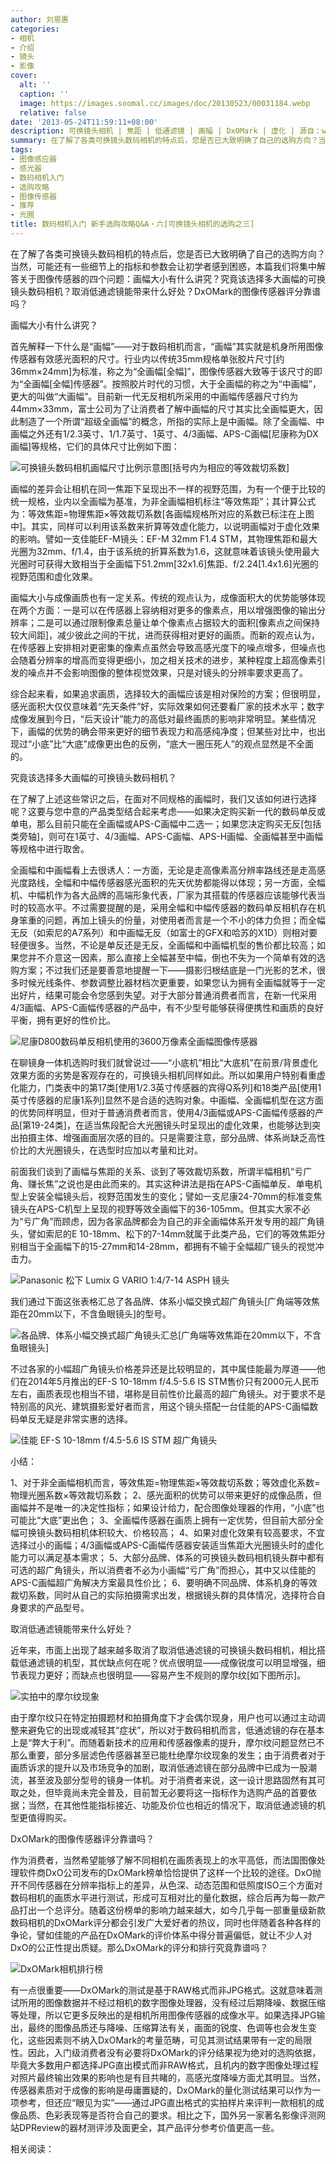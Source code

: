 ```yaml
---
author: 刘恩惠
categories:
- 相机
- 介绍
- 镜头
- 影像
cover:
  alt: ''
  caption: ''
  image: https://images.soomal.cc/images/doc/20130523/00031184.webp
  relative: false
date: '2013-05-24T11:59:11+08:00'
description: 可换镜头相机 | 焦距 | 低通滤镜 | 画幅 | DxOMark | 虚化 | 源自：www.soomal.com | 版权：原创 |  平均/总评分：09.85/256
summary: 在了解了各类可换镜头数码相机的特点后，您是否已大致明确了自己的选购方向？当然，可能还有一些细节上的指标和参数会让初学者感到困惑，本篇我们将集中解答关于图像传感器的四个问题：画幅大小有什么讲究？究竟该选择多大画幅的可换镜头数码相机？取消低通滤镜能带来什么好处？DxOMark的图像传感器评分靠谱吗？
tags:
- 图像感应器
- 感光器
- 数码相机入门
- 选购攻略
- 图像传感器
- 推荐
- 光圈
title: 数码相机入门 新手选购攻略Q&A・六[可换镜头相机的选购之三]
---
```


在了解了各类可换镜头数码相机的特点后，您是否已大致明确了自己的选购方向？当然，可能还有一些细节上的指标和参数会让初学者感到困惑，本篇我们将集中解答关于图像传感器的四个问题：画幅大小有什么讲究？究竟该选择多大画幅的可换镜头数码相机？取消低通滤镜能带来什么好处？DxOMark的图像传感器评分靠谱吗？

画幅大小有什么讲究？

首先解释一下什么是“画幅”――对于数码相机而言，“画幅”其实就是机身所用图像传感器有效感光面积的尺寸。行业内以传统35mm规格单张胶片尺寸[约36mm×24mm]为标准，称之为“全画幅[全幅]”，图像传感器大致等于该尺寸的即为“全画幅[全幅]传感器”。按照胶片时代的习惯，大于全画幅的称之为“中画幅”，更大的叫做“大画幅”。目前新一代无反相机所采用的中画幅传感器尺寸约为44mm×33mm，富士公司为了让消费者了解中画幅的尺寸其实比全画幅更大，因此制造了一个所谓“超级全画幅”的概念，所指的实际上是中画幅。除了全画幅、中画幅之外还有1/2.3英寸、1/1.7英寸、1英寸、4/3画幅、APS-C画幅[尼康称为DX画幅]等规格，它们的具体尺寸比例如下图：

![可换镜头数码相机画幅尺寸比例示意图[括号内为相应的等效裁切系数]](https://images.soomal.cc/images/doc/20130523/00031183.webp)





画幅的差异会让相机在同一焦距下呈现出不一样的视野范围，为有一个便于比较的统一规格，业内以全画幅为基准，为非全画幅相机标注“等效焦距”；其计算公式为：等效焦距=物理焦距×等效裁切系数[各画幅规格所对应的系数已标注在上图中]。其实，同样可以利用该系数来折算等效虚化能力，以说明画幅对于虚化效果的影响。譬如一支佳能EF-M镜头：EF-M 32mm F1.4 STM，其物理焦距和最大光圈为32mm、f/1.4，由于该系统的折算系数为1.6，这就意味着该镜头使用最大光圈时可获得大致相当于全画幅下51.2mm[32x1.6]焦距、f/2.24[1.4x1.6]光圈的视野范围和虚化效果。

画幅大小与成像画质也有一定关系。传统的观点认为，成像面积大的优势能够体现在两个方面：一是可以在传感器上容纳相对更多的像素点，用以增强图像的输出分辨率；二是可以通过限制像素总量让单个像素点占据较大的面积[像素点之间保持较大间距]，减少彼此之间的干扰，进而获得相对更好的画质。而新的观点认为，在传感器上安排相对更密集的像素点虽然会导致高感光度下的噪点增多，但噪点也会随着分辨率的增高而变得更细小，加之相关技术的进步，某种程度上超高像素引发的噪点并不会影响图像的整体视觉效果，只是对镜头的分辨率要求更高了。

综合起来看，如果追求画质，选择较大的画幅应该是相对保险的方案；但很明显，感光面积大仅仅意味着“先天条件”好，实际效果如何还要看厂家的技术水平；数字成像发展到今日，“后天设计”能力的高低对最终画质的影响非常明显。某些情况下，画幅的优势的确会带来更好的细节表现力和高感纯净度；但某些对比中，也出现过“小底”比“大底”成像更出色的反例，“底大一圈压死人”的观点显然是不全面的。

究竟该选择多大画幅的可换镜头数码相机？

在了解了上述这些常识之后，在面对不同规格的画幅时，我们又该如何进行选择呢？这要与您中意的产品类型结合起来考虑――如果决定购买新一代的数码单反或单电，那么目前只能在全画幅或APS-C画幅中二选一；如果您决定购买无反[包括类旁轴]，则可在1英寸、4/3画幅、APS-C画幅、APS-H画幅、全画幅甚至中画幅等规格中进行取舍。

全画幅和中画幅看上去很诱人：一方面，无论是走高像素高分辨率路线还是走高感光度路线，全幅和中幅传感器感光面积的先天优势都能得以体现；另一方面，全幅机、中幅机作为各大品牌的高端形象代表，厂家为其搭载的传感器应该能够代表当时的较高水平。不过需要提醒的是，采用全幅和中幅传感器的数码单反相机存在机身笨重的问题，再加上镜头的份量，对使用者而言是一个不小的体力负担；而全幅无反（如索尼的A7系列）和中画幅无反（如富士的GFX和哈苏的X1D）则相对要轻便很多。当然，不论是单反还是无反，全画幅和中画幅机型的售价都比较高；如果您并不介意这一因素，那么直接上全幅甚至中幅，倒也不失为一个简单有效的选购方案；不过我们还是要善意地提醒一下――摄影归根结底是一门光影的艺术，很多时候光线条件、参数调整比器材档次更重要，如果您认为拥有全画幅就等于一定出好片，结果可能会令您感到失望。对于大部分普通消费者而言，在新一代采用4/3画幅、APS-C画幅传感器的产品中，有不少型号能够获得便携性和画质的良好平衡，拥有更好的性价比。

![尼康D800数码单反相机使用的3600万像素全画幅图像传感器](https://images.soomal.cc/images/doc/20130523/00031185.webp)





在聊镜身一体机选购时我们就曾说过――“小底机”相比“大底机”在前景/背景虚化效果方面的劣势是客观存在的，可换镜头相机同样如此。所以如果用户特别看重虚化能力，门类表中的第17类[使用1/2.3英寸传感器的宾得Q系列]和18类产品[使用1英寸传感器的尼康1系列]显然不是合适的选购对象。中画幅、全画幅机型在这方面的优势同样明显，但对于普通消费者而言，使用4/3画幅或APS-C画幅传感器的产品[第19-24类]，在适当焦段配合大光圈镜头时呈现出的虚化效果，也能够达到突出拍摄主体、增强画面层次感的目的。只是需要注意，部分品牌、体系尚缺乏高性价比的大光圈镜头，在选型时应加以考量和比对。

前面我们谈到了画幅与焦距的关系、谈到了等效裁切系数，所谓半幅相机“亏广角、赚长焦”之说也是由此而来的。其实这种讲法是指在APS-C画幅单反、单电机型上安装全幅镜头后，视野范围发生的变化；譬如一支尼康24-70mm的标准变焦镜头在APS-C机型上呈现的视野等效全画幅下的36-105mm。但其实大家不必为“亏广角”而顾虑，因为各家品牌都会为自己的非全画幅体系开发专用的超广角镜头，譬如索尼的E 10-18mm、松下的7-14mm就属于此类产品，它们的等效焦距分别相当于全画幅下的15-27mm和14-28mm，都拥有不输于全幅超广镜头的视觉冲击力。

![Panasonic 松下 Lumix G VARIO 1:4/7-14 ASPH 镜头](https://images.soomal.cc/images/doc/20111110/00014824.webp)





我们通过下面这张表格汇总了各品牌、体系小幅交换式超广角镜头[广角端等效焦距在20mm以下，不含鱼眼镜头]的型号。

![各品牌、体系小幅交换式超广角镜头汇总[广角端等效焦距在20mm以下，不含鱼眼镜头]](https://images.soomal.cc/images/doc/20130524/00031247.webp)





不过各家的小幅超广角镜头价格差异还是比较明显的，其中属佳能最为厚道――他们在2014年5月推出的EF-S 10-18mm f/4.5-5.6 IS STM售价只有2000元人民币左右，画质表现也相当不错，堪称是目前性价比最高的超广角镜头。对于要求不是特别高的风光、建筑摄影爱好者而言，用这个镜头搭配一台佳能的APS-C画幅数码单反无疑是非常实惠的选择。

![佳能 EF-S 10-18mm f/4.5-5.6 IS STM 超广角镜头](https://images.soomal.cc/images/doc/20140920/00046145.webp)





小结：


1、对于非全画幅相机而言，等效焦距=物理焦距×等效裁切系数；等效虚化系数=物理光圈系数×等效裁切系数；
2、感光面积的优势可以带来更好的成像品质，但画幅并不是唯一的决定性指标；如果设计给力，配合图像处理器的作用，“小底”也可能比“大底”更出色；
3、全画幅传感器在画质上拥有一定优势，但目前大部分全幅可换镜头数码相机体积较大、价格较高；
4、如果对虚化效果有较高要求，不宜选择过小的画幅；4/3画幅或APS-C画幅传感器安装适当焦距大光圈镜头时的虚化能力可以满足基本需求；
5、大部分品牌、体系的可换镜头数码相机镜头群中都有可选的超广角镜头，所以消费者不必为小画幅“亏广角”而担心，其中又以佳能的APS-C画幅超广角解决方案最具性价比；
6、要明确不同品牌、体系机身的等效裁切系数，同时从自己的实际拍摄需求出发，根据镜头群的具体情况，选择符合自身要求的产品型号。

取消低通滤镜能带来什么好处？

近年来，市面上出现了越来越多取消了取消低通滤镜的可换镜头数码相机，相比搭载低通滤镜的机型，其优缺点何在呢？优点很明显――成像锐度可以明显增强，细节表现力更好；而缺点也很明显――容易产生不规则的摩尔纹[如下图所示]。

![实拍中的摩尔纹现象](https://images.soomal.cc/images/doc/20130524/00031245.webp)





由于摩尔纹只在特定拍摄题材和拍摄角度下才会偶尔现身，用户也可以通过主动调整来避免它的出现或减轻其“症状”，所以对于数码相机而言，低通滤镜的存在基本上是“弊大于利”。而随着新技术的应用和传感器像素的提升，摩尔纹问题显然已不那么重要，部分多层滤色传感器甚至已能杜绝摩尔纹现象的发生；由于消费者对于画质诉求的提升以及市场竞争的加剧，取消低通滤镜在部分品牌中已成为一股潮流，甚至波及部分型号的镜身一体机。对于消费者来说，这一设计思路固然有其可取之处，但毕竟尚未完全普及，目前暂无必要将这一指标作为选购产品的首要依据；当然，在其他性能指标接近、功能及价位也相近的情况下，取消低通滤镜的机型更值得购买。

DxOMark的图像传感器评分靠谱吗？

作为消费者，当然希望能够了解不同相机在画质表现上的水平高低，而法国图像处理软件商DxO公司发布的DxOMark榜单恰恰提供了这样一个比较的途径。DxO抛开不同传感器在分辨率指标上的差异，从色深、动态范围和低照度ISO三个方面对数码相机的画质水平进行测试，形成可互相对比的量化数据，综合后再为每一款产品打出一个总评分。随着这份榜单的影响力越来越大，如今几乎每一部重量级新款数码相机的DxOMark评分都会引发广大爱好者的热议，同时也伴随着各种各样的争论，譬如佳能的产品在DxOMark的评价体系中得分普遍偏低，就让不少人对DxO的公正性提出质疑。那么DxOMark的评分和排行究竟靠谱吗？

![DxOMark相机排行榜](https://images.soomal.cc/images/doc/20130524/00031246.webp)





有一点很重要――DxOMark的测试是基于RAW格式而非JPG格式。这就意味着测试所用的图像数据并不经过相机的数字图像处理器，没有经过后期降噪、数据压缩等处理，所以它更多反映出的是相机所用图像传感器的成像水平。如果选择JPG输出，最终的图像品质还与降噪、压缩算法有关，画面的锐度、色调等也会发生变化，这些因素则不纳入DxOMark的考量范畴，可见其测试结果带有一定的局限性。因此，入门级消费者没有必要将DxOMark的评分结果视为绝对的选购依据，毕竟大多数用户都选择JPG直出模式而非RAW格式，且机内的数字图像处理过程对照片最终输出效果的影响也是有目共睹的，高感光度降噪方面尤其明显。当然，传感器素质对于成像的影响是毋庸置疑的，DxOMark的量化测试结果可以作为一项参考，但还应“眼见为实”――通过JPG直出格式的实拍样片来评判一款相机的成像品质、色彩表现等是否符合自己的要求。相比之下，国外另一家著名影像评测网站DPReview的器材测评涉及面更全，其产品评分参考价值更高一些。

相关阅读：